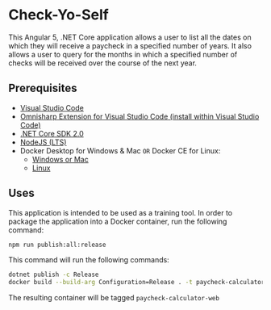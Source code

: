 # Check-Yo-Self

This Angular 5, .NET Core application allows a user to list all the dates
on which they will receive a paycheck in a specified number of years.
It also allows a user to query for the months in which a specified
number of checks will be received over the course of the next year.

## Prerequisites

* [Visual Studio Code](https://code.visualstudio.com/download)
* [Omnisharp Extension for Visual Studio Code (install within Visual Studio Code)](https://github.com/OmniSharp/omnisharp-vscode/blob/master/debugger.md)
* [.NET Core SDK 2.0](https://dotnet.microsoft.com/download/dotnet-core/2.0)
* [NodeJS (LTS)](https://nodejs.org/en/download/)
* Docker Desktop for Windows & Mac `OR` Docker CE for Linux:
    * [Windows or Mac](https://www.docker.com/products/docker-desktop)
    * [Linux](https://docs.docker.com/install/)

## Uses

This application is intended to be used as a training tool.
In order to package the application into a Docker container,
run the following command:

```bash
npm run publish:all:release
```

This command will run the following commands:

```bash
dotnet publish -c Release
docker build --build-arg Configuration=Release . -t paycheck-calculator-web
```

The resulting container will be tagged `paycheck-calculator-web`
